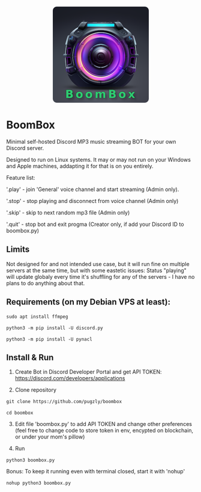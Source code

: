 
<p align="center">
  <img src='https://raw.githubusercontent.com/pugzly/boombox/main/discord-boombox256.png' title="BoomBox">
</p>

# BoomBox
Minimal self-hosted Discord MP3 music streaming BOT for your own Discord server. 

Designed to run on Linux systems. It may or may not run on your Windows and Apple machines, addapting it for that is on you entirely.

Feature list:

'.play' - join 'General' voice channel and start streaming (Admin only). 

'.stop' - stop playing and disconnect from voice channel (Admin only)

'.skip' - skip to next random mp3 file (Admin only)

'.quit' - stop bot and exit progma (Creator only, if add your Discord ID to boombox.py)

## Limits
Not designed for and not intended use case, but it will run fine on multiple servers at the same time, but with some eastetic issues:
Status "playing" will update globaly every time it's shuffling for any of the servers - I have no plans to do anything about that.

## Requirements (on my Debian VPS at least):

```
sudo apt install ffmpeg
```
```
python3 -m pip install -U discord.py
```
```
python3 -m pip install -U pynacl
```

## Install & Run
1. Create Bot in Discord Developer Portal and get API TOKEN: https://discord.com/developers/applications

2. Clone repository
```
git clone https://github.com/pugzly/boombox
```
```
cd boombox
```
3. Edit file 'boombox.py' to add API TOKEN and change other preferences (feel free to change code to store token in env, encypted on blockchain, or under your mom's pillow)

5. Run
```
python3 boombox.py
```
Bonus: To keep it running even with terminal closed, start it with 'nohup'
```
nohup python3 boombox.py
```
